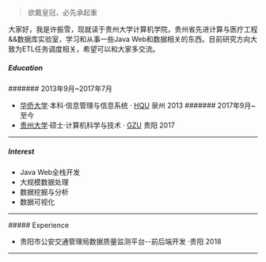 > 欲戴皇冠，必先承起重  

大家好，我是许振雪，现就读于贵州大学计算机学院，贵州省先进计算与医疗工程&&数据库实验室，学习和从事一些Java Web和数据相关的东西。目前研究方向大致为ETL任务调度相关，希望可以和大家多交流。

##### Education
####### 2013年9月~2017年7月
- [华侨大学][4]·本科·信息管理与信息系统 · [HQU][1] 泉州 2013
####### 2017年9月~至今
- [贵州大学][3]·硕士·计算机科学与技术   · [GZU][2] 贵阳 2017
<hr>

##### Interest

- Java Web全栈开发
- 大规模数据处理
- 数据挖掘与分析
- 数据可视化

<hr>
##### Experience

- 贵阳市公安交通管理局数据质量监测平台--前后端开发 ·贵阳 2018
<hr>

[1]: http://www.hqu.edu.cn/
[2]: http://www.gzu.edu.cn/
[3]: https://baike.baidu.com/item/%E8%B4%B5%E5%B7%9E%E5%A4%A7%E5%AD%A6
[4]: https://baike.baidu.com/item/%E5%8D%8E%E4%BE%A8%E5%A4%A7%E5%AD%A6
